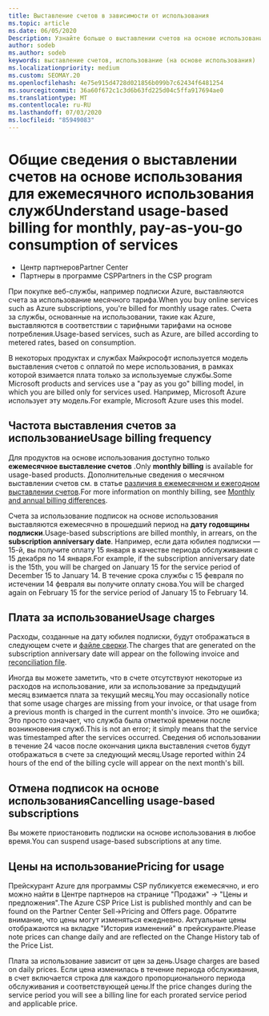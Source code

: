 ```yaml
---
title: Выставление счетов в зависимости от использования
ms.topic: article
ms.date: 06/05/2020
Description: Узнайте больше о выставлении счетов на основе использования в центре партнеров, где выставляются счета за использование месячного тарифа.
author: sodeb
ms.author: sodeb
keywords: выставление счетов, использование (на основе использования)
ms.localizationpriority: medium
ms.custom: SEOMAY.20
ms.openlocfilehash: 4e75e915d4728d021856b099b7c62434f6481254
ms.sourcegitcommit: 36a60f672c1c3d6b63fd225d04c5ffa917694ae0
ms.translationtype: MT
ms.contentlocale: ru-RU
ms.lasthandoff: 07/03/2020
ms.locfileid: "85949083"
---
```

# <a name="understand-usage-based-billing-for-monthly-pay-as-you-go-consumption-of-services"></a><span data-ttu-id="cbd11-104">Общие сведения о выставлении счетов на основе использования для ежемесячного использования служб</span><span class="sxs-lookup"><span data-stu-id="cbd11-104">Understand usage-based billing for monthly, pay-as-you-go consumption of services</span></span>

- <span data-ttu-id="cbd11-105">Центр партнеров</span><span class="sxs-lookup"><span data-stu-id="cbd11-105">Partner Center</span></span>
- <span data-ttu-id="cbd11-106">Партнеры в программе CSP</span><span class="sxs-lookup"><span data-stu-id="cbd11-106">Partners in the CSP program</span></span>

<span data-ttu-id="cbd11-107">При покупке веб-службы, например подписки Azure, выставляются счета за использование месячного тарифа.</span><span class="sxs-lookup"><span data-stu-id="cbd11-107">When you buy online services such as Azure subscriptions, you're billed for monthly usage rates.</span></span> <span data-ttu-id="cbd11-108">Счета за службы, основанные на использовании, такие как Azure, выставляются в соответствии с тарифными тарифами на основе потребления.</span><span class="sxs-lookup"><span data-stu-id="cbd11-108">Usage-based services, such as Azure, are billed according to metered rates, based on consumption.</span></span>

<span data-ttu-id="cbd11-109">В некоторых продуктах и службах Майкрософт используется модель выставления счетов с оплатой по мере использования, в рамках которой взимается плата только за используемые службы.</span><span class="sxs-lookup"><span data-stu-id="cbd11-109">Some Microsoft products and services use a "pay as you go" billing model, in which you are billed only for services used.</span></span> <span data-ttu-id="cbd11-110">Например, Microsoft Azure использует эту модель.</span><span class="sxs-lookup"><span data-stu-id="cbd11-110">For example, Microsoft Azure uses this model.</span></span> 

## <a name="usage-billing-frequency"></a><span data-ttu-id="cbd11-111">Частота выставления счетов за использование</span><span class="sxs-lookup"><span data-stu-id="cbd11-111">Usage billing frequency</span></span>

<span data-ttu-id="cbd11-112">Для продуктов на основе использования доступно только **ежемесячное выставление счетов** .</span><span class="sxs-lookup"><span data-stu-id="cbd11-112">Only **monthly billing** is available for usage-based products.</span></span> <span data-ttu-id="cbd11-113">Дополнительные сведения о месячном выставлении счетов см. в статье [различия в ежемесячном и ежегодном выставлении счетов](billing-annual-monthly.md).</span><span class="sxs-lookup"><span data-stu-id="cbd11-113">For more information on monthly billing, see [Monthly and annual billing differences](billing-annual-monthly.md).</span></span>

<span data-ttu-id="cbd11-114">Счета за использование подписок на основе использования выставляются ежемесячно в прошедший период на **дату годовщины подписки**.</span><span class="sxs-lookup"><span data-stu-id="cbd11-114">Usage-based subscriptions are billed monthly, in arrears, on the **subscription anniversary date**.</span></span> <span data-ttu-id="cbd11-115">Например, если дата юбилея подписки — 15-й, вы получите оплату 15 января в качестве периода обслуживания с 15 декабря по 14 января.</span><span class="sxs-lookup"><span data-stu-id="cbd11-115">For example, if the subscription anniversary date is the 15th, you will be charged on January 15 for the service period of December 15 to January 14.</span></span> <span data-ttu-id="cbd11-116">В течение срока службы с 15 февраля по истечении 14 февраля вы получите оплату снова.</span><span class="sxs-lookup"><span data-stu-id="cbd11-116">You will be charged again on February 15 for the service period of January 15 to February 14.</span></span>

## <a name="usage-charges"></a><span data-ttu-id="cbd11-117">Плата за использование</span><span class="sxs-lookup"><span data-stu-id="cbd11-117">Usage charges</span></span>

<span data-ttu-id="cbd11-118">Расходы, созданные на дату юбилея подписки, будут отображаться в следующем счете и [файле сверки](usage-based-recon-files.md).</span><span class="sxs-lookup"><span data-stu-id="cbd11-118">The charges that are generated on the subscription anniversary date will appear on the following invoice and [reconciliation file](usage-based-recon-files.md).</span></span>

<span data-ttu-id="cbd11-119">Иногда вы можете заметить, что в счете отсутствуют некоторые из расходов на использование, или за использование за предыдущий месяц взимается плата за текущий месяц.</span><span class="sxs-lookup"><span data-stu-id="cbd11-119">You may occasionally notice that some usage charges are missing from your invoice, or that usage from a previous month is charged in the current month's invoice.</span></span> <span data-ttu-id="cbd11-120">Это не ошибка; Это просто означает, что служба была отметкой времени после возникновения служб.</span><span class="sxs-lookup"><span data-stu-id="cbd11-120">This is not an error; it simply means that the service was timestamped after the services occurred.</span></span> <span data-ttu-id="cbd11-121">Сведения об использовании в течение 24 часов после окончания цикла выставления счетов будут отображаться в счете за следующий месяц.</span><span class="sxs-lookup"><span data-stu-id="cbd11-121">Usage reported within 24 hours of the end of the billing cycle will appear on the next month's bill.</span></span>

## <a name="cancelling-usage-based-subscriptions"></a><span data-ttu-id="cbd11-122">Отмена подписок на основе использования</span><span class="sxs-lookup"><span data-stu-id="cbd11-122">Cancelling usage-based subscriptions</span></span>

<span data-ttu-id="cbd11-123">Вы можете приостановить подписки на основе использования в любое время.</span><span class="sxs-lookup"><span data-stu-id="cbd11-123">You can suspend usage-based subscriptions at any time.</span></span>

## <a name="pricing-for-usage"></a><span data-ttu-id="cbd11-124">Цены на использование</span><span class="sxs-lookup"><span data-stu-id="cbd11-124">Pricing for usage</span></span>

<span data-ttu-id="cbd11-125">Прейскурант Azure для программы CSP публикуется ежемесячно, и его можно найти в Центре партнеров на странице "Продажи" -> "Цены и предложения".</span><span class="sxs-lookup"><span data-stu-id="cbd11-125">The Azure CSP Price List is published monthly and can be found on the Partner Center Sell->Pricing and Offers page.</span></span> <span data-ttu-id="cbd11-126">Обратите внимание, что цены могут изменяться ежедневно. Актуальные цены отображаются на вкладке "История изменений" в прейскуранте.</span><span class="sxs-lookup"><span data-stu-id="cbd11-126">Please note prices can change daily and are reflected on the Change History tab of the Price List.</span></span>

<span data-ttu-id="cbd11-127">Плата за использование зависит от цен за день.</span><span class="sxs-lookup"><span data-stu-id="cbd11-127">Usage charges are based on daily prices.</span></span> <span data-ttu-id="cbd11-128">Если цена изменилась в течение периода обслуживания, в счет включается строка для каждого пропорционального периода обслуживания и соответствующей цены.</span><span class="sxs-lookup"><span data-stu-id="cbd11-128">If the price changes during the service period you will see a billing line for each prorated service period and applicable price.</span></span>
